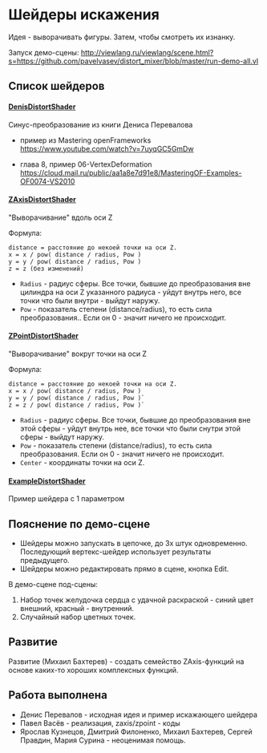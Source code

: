 # Шейдеры искажения

Идея - выворачивать фигуры. Затем, чтобы смотреть их изнанку.

Запуск демо-сцены: http://viewlang.ru/viewlang/scene.html?s=https://github.com/pavelvasev/distort_mixer/blob/master/run-demo-all.vl

## Список шейдеров

#### [DenisDistortShader](shaders/Denis.qml)
Синус-преобразование из книги Дениса Перевалова

- пример из Mastering openFrameworks
https://www.youtube.com/watch?v=7uyqGC5GmDw

- глава 8, пример 06-VertexDeformation 
https://cloud.mail.ru/public/aa1a8e7d91e8/MasteringOF-Examples-OF0074-VS2010

#### [ZAxisDistortShader](shaders/ZAxis.qml) 
"Выворачивание" вдоль оси Z 

Формула: 
```
distance = расстояние до некоей точки на оси Z.
x = x / pow( distance / radius, Pow )
y = y / pow( distance / radius, Pow )
z = z (без изменений)
```

* `Radius` - радиус сферы. Все точки, бывшие до преобразования вне цилиндра на оси Z указанного радиуса - уйдут внутрь него, все точки что были внутри - выйдут наружу. 
* `Pow` - показатель степени (distance/radius), то есть сила преобразования.. Если он 0 - значит ничего не происходит.

#### [ZPointDistortShader](shaders/ZPoint.qml) 
"Выворачивание" вокруг точки на оси Z 

Формула: 
```
distance = расстояние до некоей точки на оси Z.
x = x / pow( distance / radius, Pow )
y = y / pow( distance / radius, Pow )`
z = z / pow( distance / radius, Pow )`
```

* `Radius` - радиус сферы. Все точки, бывшие до преобразования вне этой сферы - уйдут внутрь нее, все точки что были снутри этой сферы - выйдут наружу. 
* `Pow` - показатель степени (distance/radius), то есть сила преобразования. Если он 0 - значит ничего не происходит.
* `Center` - координаты точки на оси Z.

#### [ExampleDistortShader](shaders/Example.qml)
Пример шейдера с 1 параметром

## Пояснение по демо-сцене 
* Шейдеры можно запускать в цепочке, до 3х штук одновременно. Последующий вертекс-шейдер использует результаты предыдущего. 
* Шейдеры можно редактировать прямо в сцене, кнопка Edit.

В демо-сцене под-сцены:

1. Набор точек желудочка сердца с удачной раскраской - синий цвет внешний, красный - внутренний. 
2. Случайный набор цветных точек.

## Развитие
Развитие (Михаил Бахтерев) - создать семейство ZAxis-функций на основе каких-то хороших комплексных функций.

## Работа выполнена
* Денис Перевалов - исходная идея и пример искажающего шейдера 
* Павел Васёв - реализация, zaxis/zpoint - коды
* Ярослав Кузнецов, Дмитрий Филоненко, Михаил Бахтерев, Сергей Правдин, Мария Сурина - неоценимая помощь.

